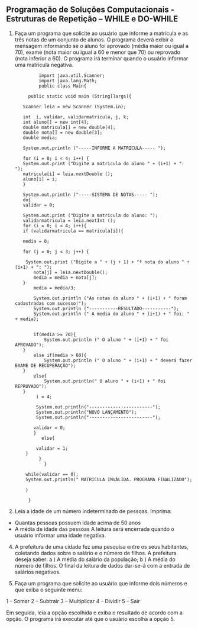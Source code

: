 ## Programação de Soluções Computacionais - Estruturas de Repetição – WHILE e DO-WHILE

1. Faça um programa que solicite ao usuário que informe a matrícula e as três notas de um conjunto de alunos. O programa deverá exibir a mensagem informando se o aluno foi aprovado (média maior ou igual a 70), exame (nota maior ou igual a 60 e menor que 70) ou reprovado (nota inferior a 60). O programa irá terminar quando o usuário informar uma matrícula negativa. 

                import java.util.Scanner;
                import java.lang.Math;
                public class Main{

            public static void main (String[]args){

          Scanner leia = new Scanner (System.in);

          int  i, validar, validarmatricula, j, k;
          int aluno[] = new int[4];
          double matricula[] = new double[4];
          double nota[] = new double[3];
          double media;

          System.out.println ("-----INFORME A MATRICULA----- ");

          for (i = 0; i < 4; i++) {
          System.out.print ("Digite a matricula do aluno " + (i+1) + ": ");
          matricula[i] = leia.nextDouble ();
          aluno[i] = i;
          }

          System.out.println ("-----SISTEMA DE NOTAS----- ");
          do{
          validar = 0;

          System.out.print ("Digite a matricula do aluno: ");
          validarmatricula = leia.nextInt ();
          for (i = 0; i < 4; i++){
          if (validarmatricula == matricula[i]){

          media = 0;

          for (j = 0; j < 3; j++) {

           System.out.print ("Digite a " + (j + 1) + "ª nota do aluno " + (i+1) + ": ");
              nota[j] = leia.nextDouble();
              media = media + nota[j];
          }
              media = media/3;

              System.out.println ("As notas do aluno " + (i+1) + " foram cadastradas com sucesso!");
              System.out.println ("-----------RESULTADO-----------");
              System.out.println (" A media do aluno " + (i+1) + " foi: " + media);


              if(media >= 70){
                  System.out.println (" O aluno " + (i+1) + " foi APROVADO");
          }   
              else if(media > 60){
                  System.out.println (" O aluno " + (i+1) + " deverá fazer EXAME DE RECUPERAÇÃO");
          }
              else{
                  System.out.println(" O aluno " + (i+1) + " foi REPROVADO");
          }
               i = 4;

               System.out.println("------------------------");
               System.out.println("NOVO LANÇAMENTO");
               System.out.println("------------------------");

              validar = 0;
              } 
                 else{

               validar = 1;
           }
                }
                  }

           while(validar == 0);
           System.out.println(" MATRICULA INVÁLIDA. PROGRAMA FINALIZADO");

           }

            }

2. Leia a idade de um número indeterminado de pessoas. Imprima:
- Quantas pessoas possuem idade acima de 50 anos
- A média de idade das pessoas
A leitura será encerrada quando o usuário informar uma idade negativa.







4. A prefeitura de uma cidade fez uma pesquisa entre os seus habitantes, coletando dados sobre o salário e o número de filhos. A prefeitura deseja saber: 
a ) A média do salário da população; 
b ) A média do número de filhos. 
O final da leitura de dados dar-se-á com a entrada de salários negativos. 






5. Faça um programa que solicite ao usuário que informe dois números e que exiba o seguinte menu:

1 – Somar
2 – Subtrair 
3 – Multiplicar
4 – Dividir
5 – Sair

Em seguida, leia a opção escolhida e exiba o resultado de acordo com a opção.
O programa irá executar até que  o usuário escolha a opção 5.
